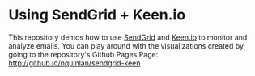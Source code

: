 # Using SendGrid + Keen.io
This repository demos how to use [SendGrid](http://sendgrid.com) and [Keen.io](http://keen.io) to monitor and analyze emails. You can play around with the visualizations created by going to the repository's Github Pages Page: <http://github.io/nquinlan/sendgrid-keen>